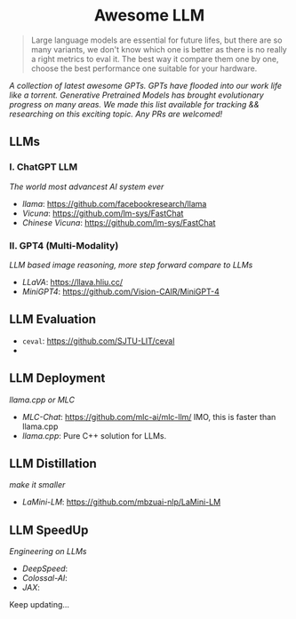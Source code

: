 <div align="center">
    <h1>Awesome LLM</h1>
</div>

> Large language models are essential for future lifes, but there are so many variants, we don't know which one is better as there is no really a right metrics to eval it. The best way it compare them one by one, choose the best performance one suitable for your hardware.

*A collection of latest awesome GPTs. GPTs have flooded into our work life like a torrent. Generative Pretrained Models has brought evolutionary progress on many areas. We made this list available for tracking && researching on this exciting topic. Any PRs are welcomed!*

## LLMs


### Ⅰ. ChatGPT LLM

*The world most advancest AI system ever*

- *llama*: https://github.com/facebookresearch/llama
- *Vicuna*: https://github.com/lm-sys/FastChat
- *Chinese Vicuna*: https://github.com/lm-sys/FastChat



### Ⅱ. GPT4 (Multi-Modality)

*LLM based image reasoning, more step forward compare to LLMs*

- *LLaVA*: https://llava.hliu.cc/
- *MiniGPT4*: https://github.com/Vision-CAIR/MiniGPT-4


## LLM Evaluation

- `ceval`: https://github.com/SJTU-LIT/ceval
- 



## LLM Deployment

*llama.cpp or MLC*

- *MLC-Chat*: https://github.com/mlc-ai/mlc-llm/ IMO, this is faster than llama.cpp
- *llama.cpp*: Pure C++ solution for LLMs.


## LLM Distillation

*make it smaller*

- *LaMini-LM*: https://github.com/mbzuai-nlp/LaMini-LM


## LLM SpeedUp

*Engineering on LLMs*

- *DeepSpeed*:
- *Colossal-AI*:
- *JAX*:



Keep updating...

